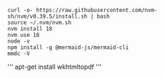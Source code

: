 
```
curl -o- https://raw.githubusercontent.com/nvm-sh/nvm/v0.39.5/install.sh | bash
source ~/.nvm/nvm.sh
nvm install 18
nvm use 18
node -v
npm install -g @mermaid-js/mermaid-cli
mmdc -V
```

'''
apt-get install wkhtmltopdf
'''